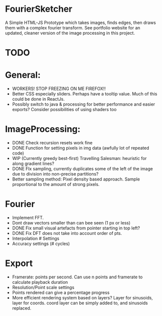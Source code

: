# FourierSketcher

A Simple HTML-JS Prototype which takes images, finds edges, then draws them with a complex fourier transform. See portfolio website for an updated, cleaner version of the image processing in this project.

# TODO
# General:
- WORKERS! STOP FREEZING ON ME FIREFOX!!
- Better CSS especially sliders. Perhaps have a tooltip value. Much of this could be done in ReactJs.
- Possibly switch to java & processing for better performance and easier exports? Consider possibilities of using shaders too

# ImageProcessing:
- DONE Check recursion resets work fine
- DONE Function for setting pixels in img data (awfully lot of repeated code)
- WIP (Currently greedy best-first) Travelling Salesman: heuristic for along gradient lines?
- DONE FIx sampling, currently duplicates some of the left of the image due to division into non-precise partitions?
- Better sampling method: Pixel density based approach. Sample proportional to the amount of strong pixels.

# Fourier
- Implement FFT.
- Dont draw vectors smaller than can bee seen (1 px or less)
- DONE Fix small visual artefacts from pointer starting in top left?
- DONE Fix DFT does not take into account order of pts.
- Interpolation # Settings
- Accuracy settings (# cycles)

# Export
- Framerate: points per second. Can use n points and framerate to calculate playback duration
- Resolution/Point scale settings
- Points rendered can give a percentage progress
- More efficient rendering system based on layers? Layer for sinusoids, layer for coords. coord layer can be simply added to, and sinusoids replaced.

